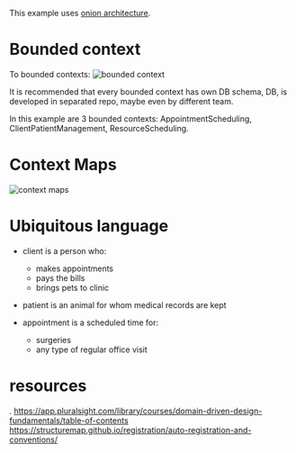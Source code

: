 This example uses [onion architecture](https://www.codeguru.com/csharp/csharp/cs_misc/designtechniques/understanding-onion-architecture.html#:~:text=Onion%20Architecture%20is%20based%20on,on%20the%20actual%20domain%20models.).

# Bounded context

To bounded contexts:
![bounded context](./images/001-bounded-context.png)

It is recommended that every bounded context has own DB schema, DB,  is developed in separated repo, maybe even by different team.

In this example are 3 bounded contexts: AppointmentScheduling, ClientPatientManagement, ResourceScheduling.

# Context Maps

![context maps](./images/002-context-maps.png)

# Ubiquitous language

* client is a person who:
  * makes appointments
  * pays the bills
  * brings pets to clinic
  
* patient is an animal for whom medical records are kept
  
* appointment is a scheduled time for:
  * surgeries
  * any type of regular office visit

# resources
.
https://app.pluralsight.com/library/courses/domain-driven-design-fundamentals/table-of-contents   
https://structuremap.github.io/registration/auto-registration-and-conventions/